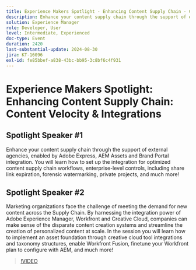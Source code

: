 ```yaml
---
title: Experience Makers Spotlight - Enhancing Content Supply Chain - Content Velocity & Integrations
description: Enhance your content supply chain through the support of external agencies, enabled by Adobe Express, AEM Assets and Brand Portal integration. You will learn how to set up the integration for optimized content supply chain workflows, enterprise-level controls, including share link expiration, forensic watermarking, private projects, and much more!
solution: Experience Manager
role: Developer, User
level: Intermediate, Experienced
doc-type: Event
duration: 2420
last-substantial-update: 2024-08-30
jira: KT-16096
exl-id: fe85bbef-a838-43bc-bb95-3c8bf6c4f931
---
```

# Experience Makers Spotlight: Enhancing Content Supply Chain: Content Velocity & Integrations

## Spotlight Speaker #1

Enhance your content supply chain through the support of external agencies, enabled by Adobe Express, AEM Assets and Brand Portal integration. You will learn how to set up the integration for optimized content supply chain workflows, enterprise-level controls, including share link expiration, forensic watermarking, private projects, and much more! 

## Spotlight Speaker #2

Marketing organizations face the challenge of meeting the demand for new content across the Supply Chain. By harnessing the integration power of Adobe Experience Manager, Workfront and Creative Cloud, companies can make sense of the disparate content creation systems and streamline the creation of personalized content at scale. In the session you will learn how to implement an asset foundation through creative cloud tool integrations and taxonomy structures, enable Workfront Fusion, finetune your Workfront plan to configure with AEM, and much more!

>[!VIDEO](https://video.tv.adobe.com/v/3433169/?learn=on)
